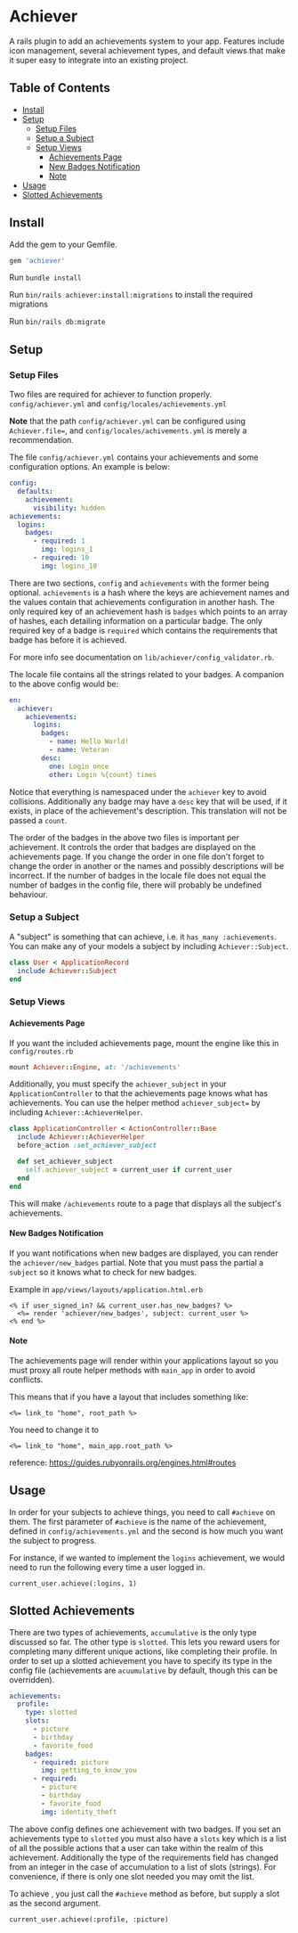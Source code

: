 # Achiever


A rails plugin to add an achievements system to your app.  Features
include icon management, several achievement types, and default views that make
it super easy to integrate into an existing project.

## Table of Contents

- [Install](#install)
- [Setup](#setup)
  * [Setup Files](#setup-files)
  * [Setup a Subject](#setup-a-subject)
  * [Setup Views](#setup-views)
    + [Achievements Page](#achievements-page)
    + [New Badges Notification](new-badges-notification)
    + [Note](#note)
- [Usage](#usage)
- [Slotted Achievements](#slotted_achievements)

## Install

Add the gem to your Gemfile.

```ruby
gem 'achiever'
```

Run `bundle install`

Run `bin/rails achiever:install:migrations` to install the required migrations

Run `bin/rails db:migrate`

## Setup

### Setup Files

Two files are required for achiever to function properly.
`config/achiever.yml` and `config/locales/achievements.yml`

**Note** that the path `config/achiever.yml` can be configured using
`Achiever.file=`, and `config/locales/achivements.yml` is merely a
recommendation.

The file `config/achiever.yml` contains your achievements and some configuration
options.  An example is below:

```yml
config:
  defaults:
    achievement:
      visibility: hidden
achievements:
  logins:
    badges:
      - required: 1
        img: logins_1
      - required: 10
        img: logins_10
```

There are two sections, `config` and `achievements` with the former being
optional.  `achievements` is a hash where the keys are achievement names and the
values contain that achievements configuration in another hash.  The only
required key of an achievement hash is `badges` which points to an array of
hashes, each detailing information on a particular badge.  The only required key
of a badge is `required` which contains the requirements that badge has before
it is achieved.

For more info see documentation on `lib/achiever/config_validator.rb`.

The locale file contains all the strings related to your badges.  A companion to
the above config would be:

```yaml
en:
  achiever:
    achievements:
      logins:
        badges:
          - name: Hello World!
          - name: Veteran
        desc:
          one: Login once
          other: Login %{count} times
```

Notice that everything is namespaced under the `achiever` key to avoid
collisions.  Additionally any badge may have a `desc` key that will be used, if
it exists, in place of the achievement's description.  This translation will not
be passed a `count`.

The order of the badges in the above two files is important per achievement.  It
controls the order that badges are displayed on the achievements page.  If you
change the order in one file don't forget to change the order in another or the
names and possibly descriptions will be incorrect.  If the number of badges in
the locale file does not equal the number of badges in the config file, there
will probably be undefined behaviour.

### Setup a Subject

A "subject" is something that can achieve, i.e. it `has_many :achievements`.
You can make any of your models a subject by including `Achiever::Subject`.

```ruby
class User < ApplicationRecord
  include Achiever::Subject
end
```

### Setup Views

#### Achievements Page

If you want the included achievements page, mount the engine like this in
`config/routes.rb`

```ruby
mount Achiever::Engine, at: '/achievements'
```

Additionally, you must specify the `achiever_subject` in your
`ApplicationController` to that the achievements page knows what has
achievements.  You can use the helper method `achiever_subject=` by including
`Achiever::AchieverHelper`.

```ruby
class ApplicationController < ActionController::Base
  include Achiever::AchieverHelper
  before_action :set_achiever_subject

  def set_achiever_subject
    self.achiever_subject = current_user if current_user
  end
end
```

This will make `/achievements` route to a page that displays all the subject's
achievements.

#### New Badges Notification

If you want notifications when new badges are displayed, you can render the
`achiever/new_badges` partial.  Note that you must pass the partial a `subject`
so it knows what to check for new badges.

Example in `app/views/layouts/application.html.erb`

```erb
<% if user_signed_in? && current_user.has_new_badges? %>
  <%= render 'achiever/new_badges', subject: current_user %>
<% end %>
```

#### Note

The achievements page will render within your applications layout so you must
proxy all route helper methods with `main_app` in order to avoid conflicts.

This means that if you have a layout that includes something like:

```erb
<%= link_to "home", root_path %>
```

You need to change it to

```erb
<%= link_to "home", main_app.root_path %>
```

reference: https://guides.rubyonrails.org/engines.html#routes

## Usage

In order for your subjects to achieve things, you need to call `#achieve` on
them.  The first parameter of `#achieve` is the name of the achievement, defined
in `config/achievements.yml` and the second is how much you want the subject to
progress.

For instance, if we wanted to implement the `logins` achievement, we would need
to run the following every time a user logged in.

`current_user.achieve(:logins, 1)`

## Slotted Achievements

There are two types of achievements, `accumulative` is the only type discussed
so far.  The other type is `slotted`.  This lets you reward users for completing
many different unique actions, like completing their profile.  In order to set
up a slotted achievement you have to specify its type in the config file
(achievements are `acuumulative` by default, though this can be overridden).

```yml
achievements:
  profile:
    type: slotted
    slots:
      - picture
      - birthday
      - favorite_food
    badges:
      - required: picture
        img: getting_to_know_you
      - required:
        - picture
        - birthday
        - favorite_food
        img: identity_theft
```

The above config defines one achievement with two badges.  If you set an
achievements type to `slotted` you must also have a `slots` key which is a list
of all the possible actions that a user can take within the realm of this
achievement.  Additionally the type of the requirements field has changed from
an integer in the case of accumulation to a list of slots (strings).  For
convenience, if there is only one slot needed you may omit the list.

To achieve , you just call the `#achieve` method as before, but supply a slot as
the second argument.

`current_user.achieve(:profile, :picture)`
